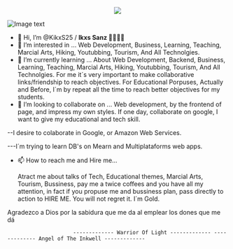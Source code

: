  <p align="center"><img src=" https://github.com/KikxS25/Audiencias/blob/main/Forms/Img/tribalwolf.png"></p>


![Image text](https://github.com/KikxS25/Audiencias/blob/main/Forms/Img/tribalwolf.png)


- 👋 Hi, I’m @KikxS25 / <b>Ikxs Sanz 🐺👑👨‍🏫</b>
- 👀 I’m interested in ... Web Development, Business, Learning, Teaching, Marcial Arts, Hiking, Youtubbing, Tourism, And All Technolgies.
- 🌱 I’m currently learning ... About Web Development, Backend, Business, Learning, Teaching, Marcial Arts, Hiking, Youtubbing, Tourism, And All Technolgies.
For me it´s very important to make collaborative links/friendship to reach objectives. For Educational Porpuses, Actually and Before, I´m by repeat all the time to reach better objectives for my students.   
- 💞️ I’m looking to collaborate on ... Web development, by the frontend of page, and impress my own styles. If one day, collaborate on google, I want to give my educational and tech skill. 
 
 --I desire to colaborate in Google, or Amazon Web Services. 
 
 ---I´m trying to learn DB's on Mearn and Multiplataforms web apps.

- 📫 How to reach me and Hire me...
  
  Atract me about talks of Tech, Educational themes, Marcial Arts, Tourism, Bussiness, pay me a twice coffees and you have all my attention, in fact if you propuse me and bussiness plan, pass directly to action to HIRE ME. You will not regret it. I´m Gold.


<!---
KikxS25/KikxS25 is a ✨ special ✨ repository because its `README.md` (this file) appears on your GitHub profile.
--->

Agradezco a Dios por la sabidura que me da al emplear los dones que me dá

                     
                         
                         ------------- Warrior Of Light ------------- ------------- Angel of The Inkwell -------------
                         
                         
                         
                      
                         
                      
